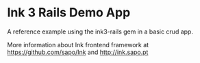 # Ink 3 Rails Demo App

A reference example using the ink3-rails gem in a basic crud app.

More information about Ink frontend framework at https://github.com/sapo/Ink and http://ink.sapo.pt

